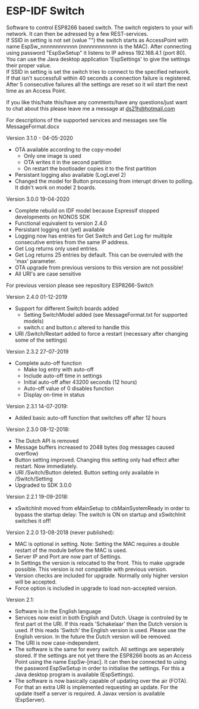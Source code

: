 # ESP-IDF Switch

Software to control ESP8266 based switch.
The switch registers to your wifi network. It can then be adressed by a few REST-services.  
If SSID in setting is not set (value "") the switch starts as AccessPoint with name EspSw_nnnnnnnnnnnn (nnnnnnnnnnnn is the MAC). After connecting using password "EspSwSetup" it listens to IP adress 192.168.4.1 (port 80). You can use the Java desktop application 'EspSettings' to give the settings their proper value.  
If SSID in setting is set the switch tries to connect to the specified network. If that isn't successfull within 40 seconds a connection failure is registered. After 5 consecutive failures all the settings are reset so it wil start the next time as an Access Point. 

If you like this/hate this/have any comments/have any questions/just want to chat about this please leave me a message at ds21h@hotmail.com

For descriptions of the supported services and messages see file MessageFormat.docx

Version 3.1.0 - 04-05-2020
- OTA available according to the copy-model  
	- Only one image is used  
	- OTA writes it in the second partition  
	- On restart the bootloader copies it to the first partition  
- Persistant logging also available (LogLevel 2)
- Changed the model for Button processing from interupt driven to polling. It didn't work on model 2 boards.

Version 3.0.0 19-04-2020
- Complete rebuild on IDF model because Espressif stopped developments on NONOS SDK
- Functional equivalent to version 2.4.0
- Persistant logging not (yet) available
- Logging now has entries for Get Switch and Get Log for multiple consecutive entries from the same IP address.
- Get Log returns only used entries.
- Get Log returns 25 entries by default. This can be overruled with the 'max' parameter. 
- OTA upgrade from previous versions to this version are not possible!
- All URI's are case sensitive


For previous version please see repository ESP8266-Switch

Version 2.4.0 01-12-2019
- Support for different Switch boards added  
	- Setting SwitchModel added (see MessageFormat.txt for supported models)
	- switch.c and button.c altered to handle this
- URI /Switch/Restart added to force a restart (necessary after changing some of the settings)

Version 2.3.2 27-07-2019
- Complete auto-off function  
	- Make log entry with auto-off  
	- Include auto-off time in settings  
	- Initial auto-off after 43200 seconds (12 hours)  
	- Auto-off value of 0 disables function  
	- Display on-time in status  

Version 2.3.1 14-07-2019:
- Added basic auto-off function that switches off after 12 hours

Version 2.3.0 08-12-2018:
- The Dutch API is removed
- Message buffers increased to 2048 bytes (log messages caused overflow)
- Button setting improved. Changing this setting only had effect after restart. Now immediately.
- URI /Switch/Button deleted. Button setting only available in /Switch/Setting
- Upgraded to SDK 3.0.0

Version 2.2.1 19-09-2018:
- xSwitchInit moved from eMainSetup to cbMainSystemReady in order to bypass the startup delay: The switch is ON on startup and xSwitchInit switches it off!

Version 2.2.0 13-08-2018 (never published):
- MAC is optional in setting. Note: Setting the MAC requires a double restart of the module before the MAC is used.
- Server IP and Port are now part of Settings.
- In Settings the version is relocated to the front. This to make upgrade possible. This version is not compatible with previous version.
- Version checks are included for upgrade. Normally only higher version will be accepted.
- Force option is included in upgrade to load non-accepted version.

Version 2.1:
  - Software is in the English language
  - Services now exist in both English and Dutch. Usage is controled by te first part ot the URI. If this reads 'Schakelaar' then the Dutch version is used. If this reads 'Switch' the English version is used. Please use the English version. In the future the Dutch version will be removed.
  - The URI is now case-independent.
  - The software is the same for every switch. All settings are seperately stored. If the settings are not yet there the ESP8266 boots as an Access Point using the name EspSw-[mac]. It can then be connected to using the password EspSwSetup in order to initialise the settings. For this a Java desktop program is available (EspSettings).
  - The software is now basically capable of updating over the air (FOTA). For that an extra URI is implemented requesting an update. For the update itself a server is required. A Javax version is available (EspServer).
